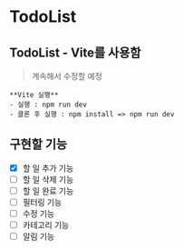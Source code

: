 # TodoList
## TodoList - Vite를 사용함
> 계속해서 수정할 예정

```
**Vite 실행**
- 실행 : npm run dev
- 클론 후 실행 : npm install => npm run dev
```

## 구현할 기능
* [x] 할 일 추가 기능
* [ ] 할 일 삭제 기능
* [ ] 할 일 완료 기능
* [ ] 필터링 기능
* [ ] 수정 기능
* [ ] 카테고리 기능
* [ ] 알림 기능